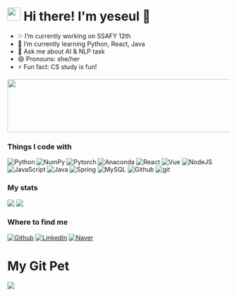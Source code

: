 
<h1><img src="https://emojis.slackmojis.com/emojis/images/1531849430/4246/blob-sunglasses.gif?1531849430" width="30"/> Hi there! I'm yeseul 👋</h1>

- ✨ I’m currently working on SSAFY 12th
- 🌱 I’m currently learning Python, React, Java
- 💬 Ask me about AI & NLP task
- 😄 Pronouns: she/her
- ⚡ Fun fact: CS study is fun!

<a href="https://github.com/devxb/gitanimals">
  <img src="https://render.gitanimals.org/lines/0ys?pet-id=643968961802668018" width="1000" height="120"/>
</a>

<h3>Things I code with</h3>
<!-- 
<img alt="GitHub" src="https://img.shields.io/badge/-GitHub-181717?style=flat-square&logo=github&logoColor=white" />
<img alt="PyPy" src="https://img.shields.io/badge/-PyPy-193440?style=flat-square&logo=pypy&logoColor=white" />
<img alt="CSS3" src="https://img.shields.io/badge/-CSS3-1572B6?style=flat-square&logo=css3&logoColor=white" />
<img alt="Docker" src="https://img.shields.io/badge/-Docker-46a2f1?style=flat-square&logo=docker&logoColor=white" />
<img alt="C" src="https://img.shields.io/badge/-C-A8B9CC?style=flat-square&logo=c&logoColor=white" />
<img alt="Java" src="https://img.shields.io/badge/-Java-007396?style=flat-square&logo=java&logoColor=white" />
<img alt="Heroku" src="https://img.shields.io/badge/-Heroku-430098?style=flat-square&logo=heroku&logoColor=white" />
<img alt="html5" src="https://img.shields.io/badge/-HTML5-E34F26?style=flat-square&logo=html5&logoColor=white" />
<img alt="Jupyter" src="https://img.shields.io/badge/-Jupyter-F37626?style=flat-square&logo=jupyter&logoColor=white" />
<img alt="Prettier" src="https://img.shields.io/badge/-Prettier-F7B93E?style=flat-square&logo=prettier&logoColor=white" />
<img alt="Nodejs" src="https://img.shields.io/badge/-Nodejs-43853d?style=flat-square&logo=Node.js&logoColor=white" />
<img alt="MongoDB" src="https://img.shields.io/badge/-MongoDB-13aa52?style=flat-square&logo=mongodb&logoColor=white" /> -->
<p>
  <img alt="Python" src="https://img.shields.io/badge/-Python-3776AB?style=flat-square&logo=python&logoColor=white" />
  <img alt="NumPy" src="https://img.shields.io/badge/-NumPy-013243?style=flat-square&logo=numpy&logoColor=white" />
  <img alt="Pytorch" src="https://img.shields.io/badge/-Pytorch-EE4C2C?style=flat-square&logo=pytorch&logoColor=white" />
  <img alt="Anaconda" src="https://img.shields.io/badge/-Anaconda-44A833?style=flat-square&logo=anaconda&logoColor=white" />
  <img alt="React" src="https://img.shields.io/badge/react-61DAFB?style=for-the-badge&logo=react&logoColor=black"> 
  <img alt="Vue" src="https://img.shields.io/badge/vue.js-4FC08D?style=for-the-badge&logo=vue.js&logoColor=white"> 
  <img alt="NodeJS" src="https://img.shields.io/badge/node.js-339933?style=for-the-badge&logo=Node.js&logoColor=white">
  <img alt="JavaScript" src="https://img.shields.io/badge/-JavaScript-F7DF1E?style=flat-square&logo=javascript&logoColor=white" />
  
  <img alt="Java" src="https://img.shields.io/badge/-Java-23ED8B00?style=flat-square&logo=openjdk&logoColor=white" />
  <img alt="Spring" src="https://img.shields.io/badge/spring-6DB33F?style=for-the-badge&logo=spring&logoColor=white">
  <img alt="MySQL" src="https://img.shields.io/badge/mysql-4479A1?style=for-the-badge&logo=mysql&logoColor=white">
  
  <img alt="Github" src="https://img.shields.io/badge/github-181717?style=for-the-badge&logo=github&logoColor=white">
  <img alt="git" src="https://img.shields.io/badge/-Git-F05032?style=flat-square&logo=git&logoColor=white" />
</p>


<h3>My stats</h3>
<!-- git 통계: 화면 모드에 따라 다른 테마가 나오도록 media feature 사용 -->
<picture>
  <source
    srcset="https://github-readme-stats.vercel.app/api?username=0ys&show_icons=true&theme=github_dark&border_color=31363C&hide_border=false&bg_color=00000000"
    media="(prefers-color-scheme: dark)"
  />
  <source
    srcset="https://github-readme-stats.vercel.app/api?username=0ys&show_icons=true"
    media="(prefers-color-scheme: light), (prefers-color-scheme: no-preference)"
  />
  <img src="https://github-readme-stats.vercel.app/api?username=0ys&show_icons=true" />
</picture>

<!-- 사용하는 언어 통계: 화면 모드에 따라 다른 테마가 나오도록 -->
<picture>
  <source
    srcset="https://github-readme-stats.vercel.app/api/top-langs/?username=0ys&layout=compact&theme=github_dark&border_color=31363C&hide_border=false&bg_color=00000000"
    media="(prefers-color-scheme: dark)"
  />
  <source
    srcset="https://github-readme-stats.vercel.app/api/top-langs/?username=0ys&layout=compact"
    media="(prefers-color-scheme: light), (prefers-color-scheme: no-preference)"
  />
  <img src="https://github-readme-stats.vercel.app/api/top-langs/?username=0ys&layout=compact" />
</picture>

<h3>Where to find me</h3>
<p>
  <a href="https://github.com/0ys" target="_blank"><img alt="Github" src="https://img.shields.io/badge/GitHub-%2312100E.svg?&style=for-the-badge&logo=Github&logoColor=white" /></a> 
  </a> <a href="https://www.linkedin.com/in/예슬-공-a67aa01b3" target="_blank"><img alt="LinkedIn" src="https://img.shields.io/badge/linkedin-%230077B5.svg?&style=for-the-badge&logo=linkedin&logoColor=white" /></a>
  <a href="https://blog.naver.com/artohol" target="_blank"><img alt="Naver" src="https://img.shields.io/badge/Blog-%03C75A.svg?&style=for-the-badge&logo=naver&logoColor=white" /></a>
</p>


<h1> My Git Pet </h1>
<a href="https://github.com/devxb/gitanimals">
  <img src="https://render.gitanimals.org/farms/0ys"/>
</a>
